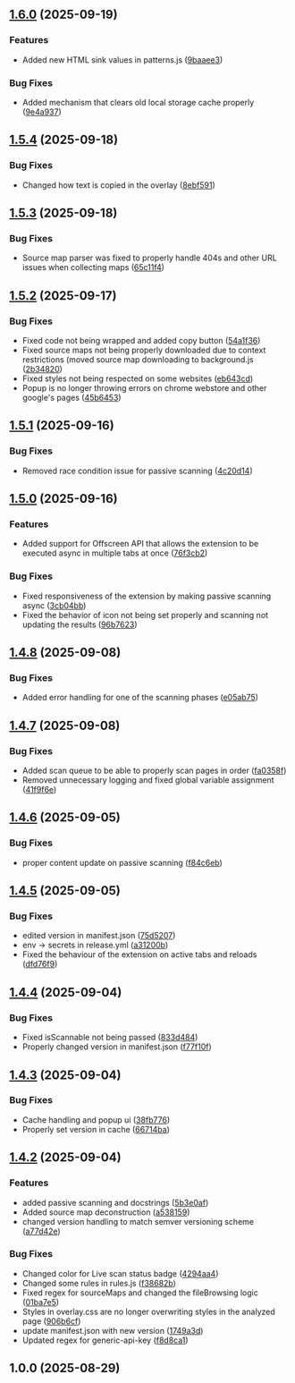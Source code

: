 ## [1.6.0](https://github.com/TheArqsz/JSRecon-Buddy/compare/v1.5.4...v1.6.0) (2025-09-19)


### Features

* Added new HTML sink values in patterns.js ([9baaee3](https://github.com/TheArqsz/JSRecon-Buddy/commit/9baaee350a8bf75b530c65cfe20a8a1efab90424))


### Bug Fixes

* Added mechanism that clears old local storage cache properly ([9e4a937](https://github.com/TheArqsz/JSRecon-Buddy/commit/9e4a937ff5a1561927adf416df3416b2fe0b4c0b))

## [1.5.4](https://github.com/TheArqsz/JSRecon-Buddy/compare/v1.5.3...v1.5.4) (2025-09-18)


### Bug Fixes

* Changed how text is copied in the overlay ([8ebf591](https://github.com/TheArqsz/JSRecon-Buddy/commit/8ebf591c794cc85d216b978885e509c0b0cbc99e))

## [1.5.3](https://github.com/TheArqsz/JSRecon-Buddy/compare/v1.5.2...v1.5.3) (2025-09-18)


### Bug Fixes

* Source map parser was fixed to properly handle 404s and other URL issues when collecting maps ([65c11f4](https://github.com/TheArqsz/JSRecon-Buddy/commit/65c11f4fc1805d0f9a018acc46b4f6f1e85a5223))

## [1.5.2](https://github.com/TheArqsz/JSRecon-Buddy/compare/v1.5.1...v1.5.2) (2025-09-17)


### Bug Fixes

* Fixed code not being wrapped and added copy button ([54a1f36](https://github.com/TheArqsz/JSRecon-Buddy/commit/54a1f36d063d2878107c5d467d543cf1b3351410))
* Fixed source maps not being properly downloaded due to context restrictions (moved source map downloading to background.js ([2b34820](https://github.com/TheArqsz/JSRecon-Buddy/commit/2b3482089c1849728f5fe7b4301d6634c2080893))
* Fixed styles not being respected on some websites ([eb643cd](https://github.com/TheArqsz/JSRecon-Buddy/commit/eb643cdb3dbe650da0379bf23748238b37991028))
* Popup is no longer throwing errors on chrome webstore and other google's pages ([45b6453](https://github.com/TheArqsz/JSRecon-Buddy/commit/45b6453f07af01cbf516a218f8f7f684791d3d49))

## [1.5.1](https://github.com/TheArqsz/JSRecon-Buddy/compare/v1.5.0...v1.5.1) (2025-09-16)


### Bug Fixes

* Removed race condition issue for passive scanning ([4c20d14](https://github.com/TheArqsz/JSRecon-Buddy/commit/4c20d1415e6075d54f55232591f37d356697cf19))

## [1.5.0](https://github.com/TheArqsz/JSRecon-Buddy/compare/v1.4.8...v1.5.0) (2025-09-16)


### Features

* Added support for Offscreen API that allows the extension to be executed async in multiple tabs at once ([76f3cb2](https://github.com/TheArqsz/JSRecon-Buddy/commit/76f3cb23fc8470a4ccd30e96e37c66973fc81757))


### Bug Fixes

* Fixed responsiveness of the extension by making passive scanning async ([3cb04bb](https://github.com/TheArqsz/JSRecon-Buddy/commit/3cb04bbe027d082d8d01a412330d9c346419d886))
* Fixed the behavior of icon not being set properly and scanning not updating the results ([96b7623](https://github.com/TheArqsz/JSRecon-Buddy/commit/96b76231c519f3ff1ad39f9d584984432bae8038))

## [1.4.8](https://github.com/TheArqsz/JSRecon-Buddy/compare/v1.4.7...v1.4.8) (2025-09-08)


### Bug Fixes

* Added error handling for one of the scanning phases ([e05ab75](https://github.com/TheArqsz/JSRecon-Buddy/commit/e05ab7528c044c63da2bd3b3751c79d5ee2546cb))

## [1.4.7](https://github.com/TheArqsz/JSRecon-Buddy/compare/v1.4.6...v1.4.7) (2025-09-08)


### Bug Fixes

* Added scan queue to be able to properly scan pages in order ([fa0358f](https://github.com/TheArqsz/JSRecon-Buddy/commit/fa0358fc0513cd1f1b8d1fc537412351de15926c))
* Removed unnecessary logging and fixed global variable assignment ([41f9f6e](https://github.com/TheArqsz/JSRecon-Buddy/commit/41f9f6e283e0dec853a19083373bac36eab8d5dc))

## [1.4.6](https://github.com/TheArqsz/JSRecon-Buddy/compare/v1.4.5...v1.4.6) (2025-09-05)


### Bug Fixes

* proper content update on passive scanning ([f84c6eb](https://github.com/TheArqsz/JSRecon-Buddy/commit/f84c6ebdba383f979a330289fbfb41edd00a75d5))

## [1.4.5](https://github.com/TheArqsz/JSRecon-Buddy/compare/v1.4.4...v1.4.5) (2025-09-05)


### Bug Fixes

* edited version in manifest.json ([75d5207](https://github.com/TheArqsz/JSRecon-Buddy/commit/75d52074a89778334ff4228e1277eb4a6c5b90c4))
* env -> secrets in release.yml ([a31200b](https://github.com/TheArqsz/JSRecon-Buddy/commit/a31200bba63cedb6b5cd4118ea6bb4988c9ee532))
* Fixed the behaviour of the extension on active tabs and reloads ([dfd76f9](https://github.com/TheArqsz/JSRecon-Buddy/commit/dfd76f95174d2ace6144876b83c26e091ea3e56d))

## [1.4.4](https://github.com/TheArqsz/JSRecon-Buddy/compare/v1.4.3...v1.4.4) (2025-09-04)


### Bug Fixes

* Fixed isScannable not being passed ([833d484](https://github.com/TheArqsz/JSRecon-Buddy/commit/833d4841cc9f260c42b06164d6e3aa4f44c78e68))
* Properly changed version in manifest.json ([f77f10f](https://github.com/TheArqsz/JSRecon-Buddy/commit/f77f10fc6f5d84ad6d42b2a2e913bade7daf5e20))

## [1.4.3](https://github.com/TheArqsz/JSRecon-Buddy/compare/v1.4.2...v1.4.3) (2025-09-04)


### Bug Fixes

* Cache handling and popup ui ([38fb776](https://github.com/TheArqsz/JSRecon-Buddy/commit/38fb776c6de78061e298f1ac67cde87cb9fcbd4b))
* Properly set version in cache ([66714ba](https://github.com/TheArqsz/JSRecon-Buddy/commit/66714ba740e5cc9cc016e623c015a5a8425afb8c))

## [1.4.2](https://github.com/TheArqsz/JSRecon-Buddy/compare/v1.0.0...v1.4.2) (2025-09-04)


### Features

* added passive scanning and docstrings ([5b3e0af](https://github.com/TheArqsz/JSRecon-Buddy/commit/5b3e0afa60b7b5c611815b9192981f7f81157c6f))
* Added source map deconstruction ([a538159](https://github.com/TheArqsz/JSRecon-Buddy/commit/a538159610b235098a6cb65ce55a73f79b429caf))
* changed version handling to match semver versioning scheme ([a77d42e](https://github.com/TheArqsz/JSRecon-Buddy/commit/a77d42e72671c1f5c9c4cd7421c4770cc6301451))


### Bug Fixes

* Changed color for Live scan status badge ([4294aa4](https://github.com/TheArqsz/JSRecon-Buddy/commit/4294aa4a57fe79ebf08895577172c675711767de))
* Changed some rules in rules.js ([f38682b](https://github.com/TheArqsz/JSRecon-Buddy/commit/f38682bf046d7f2b84340824d56a1f97193d0b84))
* Fixed regex for sourceMaps and changed the fileBrowsing logic ([01ba7e5](https://github.com/TheArqsz/JSRecon-Buddy/commit/01ba7e50de598b734abaa4727664a51f55ceee55))
* Styles in overlay.css are no longer overwriting styles in the analyzed page ([906b6cf](https://github.com/TheArqsz/JSRecon-Buddy/commit/906b6cf381098e3fa7254812a4fdd94ea2afd9f5))
* update manifest.json with new version ([1749a3d](https://github.com/TheArqsz/JSRecon-Buddy/commit/1749a3dcf517eeb79af59d20e5f189a83c1a91ea))
* Updated regex for generic-api-key ([f8d8ca1](https://github.com/TheArqsz/JSRecon-Buddy/commit/f8d8ca160e91f2f984ff40b1c03f207da312915a))

## 1.0.0 (2025-08-29)

